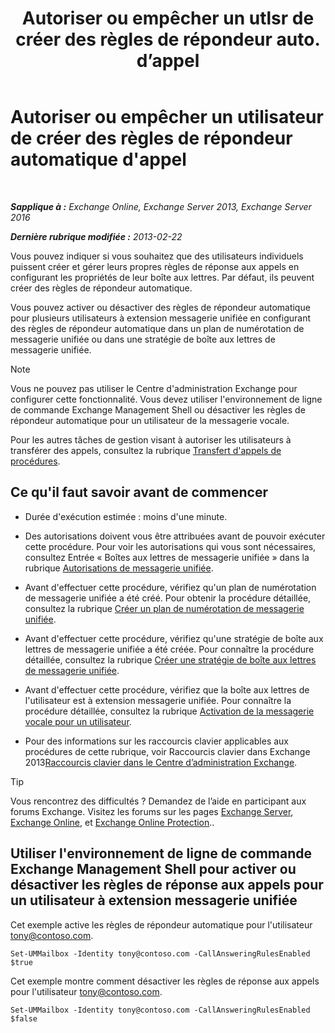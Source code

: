 ﻿---
title: 'Autoriser ou empêcher un utlsr de créer des règles de répondeur auto. d’appel'
TOCTitle: Autoriser ou empêcher un utilisateur de créer des règles de répondeur automatique d'appel
ms:assetid: 81863440-8b21-4523-bdab-6a2311889a0d
ms:mtpsurl: https://technet.microsoft.com/fr-fr/library/Dd298097(v=EXCHG.150)
ms:contentKeyID: 50555419
ms.date: 05/23/2018
mtps_version: v=EXCHG.150
ms.translationtype: MT
---

# Autoriser ou empêcher un utilisateur de créer des règles de répondeur automatique d'appel

 

_**Sapplique à :** Exchange Online, Exchange Server 2013, Exchange Server 2016_

_**Dernière rubrique modifiée :** 2013-02-22_

Vous pouvez indiquer si vous souhaitez que des utilisateurs individuels puissent créer et gérer leurs propres règles de réponse aux appels en configurant les propriétés de leur boîte aux lettres. Par défaut, ils peuvent créer des règles de répondeur automatique.

Vous pouvez activer ou désactiver des règles de répondeur automatique pour plusieurs utilisateurs à extension messagerie unifiée en configurant des règles de répondeur automatique dans un plan de numérotation de messagerie unifiée ou dans une stratégie de boîte aux lettres de messagerie unifiée.

> [!NOTE]
> Vous ne pouvez pas utiliser le Centre d'administration Exchange pour configurer cette fonctionnalité. Vous devez utiliser l'environnement de ligne de commande Exchange Management Shell ou désactiver les règles de répondeur automatique pour un utilisateur de la messagerie vocale.


Pour les autres tâches de gestion visant à autoriser les utilisateurs à transférer des appels, consultez la rubrique [Transfert d'appels de procédures](https://docs.microsoft.com/fr-fr/exchange/voice-mail-unified-messaging/set-up-client-voice-mail-features/forwarding-calls-procedures).

## Ce qu'il faut savoir avant de commencer

  - Durée d'exécution estimée : moins d'une minute.

  - Des autorisations doivent vous être attribuées avant de pouvoir exécuter cette procédure. Pour voir les autorisations qui vous sont nécessaires, consultez Entrée « Boîtes aux lettres de messagerie unifiée » dans la rubrique [Autorisations de messagerie unifiée](unified-messaging-permissions-exchange-2013-help.md).

  - Avant d'effectuer cette procédure, vérifiez qu'un plan de numérotation de messagerie unifiée a été créé. Pour obtenir la procédure détaillée, consultez la rubrique [Créer un plan de numérotation de messagerie unifiée](https://docs.microsoft.com/fr-fr/exchange/voice-mail-unified-messaging/connect-voice-mail-system/create-um-dial-plan).

  - Avant d'effectuer cette procédure, vérifiez qu'une stratégie de boîte aux lettres de messagerie unifiée a été créée. Pour connaître la procédure détaillée, consultez la rubrique [Créer une stratégie de boîte aux lettres de messagerie unifiée](create-a-um-mailbox-policy-exchange-2013-help.md).

  - Avant d'effectuer cette procédure, vérifiez que la boîte aux lettres de l'utilisateur est à extension messagerie unifiée. Pour connaître la procédure détaillée, consultez la rubrique [Activation de la messagerie vocale pour un utilisateur](https://docs.microsoft.com/fr-fr/exchange/voice-mail-unified-messaging/set-up-voice-mail/enable-a-user-for-voice-mail).

  - Pour des informations sur les raccourcis clavier applicables aux procédures de cette rubrique, voir Raccourcis clavier dans Exchange 2013[Raccourcis clavier dans le Centre d’administration Exchange](keyboard-shortcuts-in-the-exchange-admin-center-exchange-online-protection-help.md).

> [!TIP]
> Vous rencontrez des difficultés ? Demandez de l’aide en participant aux forums Exchange. Visitez les forums sur les pages <a href="https://go.microsoft.com/fwlink/p/?linkid=60612">Exchange Server</a>, <a href="https://go.microsoft.com/fwlink/p/?linkid=267542">Exchange Online</a>, et <a href="https://go.microsoft.com/fwlink/p/?linkid=285351">Exchange Online Protection</a>..


## Utiliser l'environnement de ligne de commande Exchange Management Shell pour activer ou désactiver les règles de réponse aux appels pour un utilisateur à extension messagerie unifiée

Cet exemple active les règles de répondeur automatique pour l'utilisateur tony@contoso.com.

    Set-UMMailbox -Identity tony@contoso.com -CallAnsweringRulesEnabled $true

Cet exemple montre comment désactiver les règles de réponse aux appels pour l'utilisateur tony@contoso.com.

    Set-UMMailbox -Identity tony@contoso.com -CallAnsweringRulesEnabled $false

